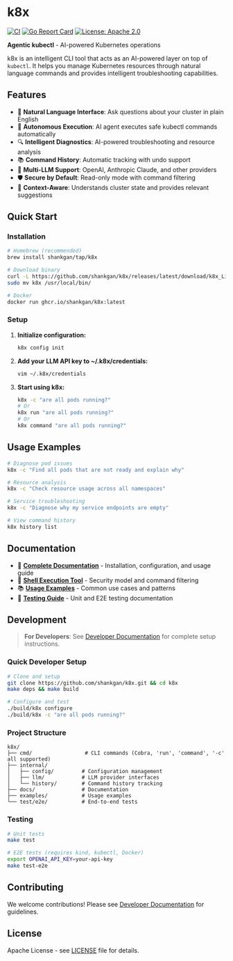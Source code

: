# k8x

[![CI](https://github.com/shankgan/k8x/workflows/CI/badge.svg)](https://github.com/shankgan/k8x/actions)
[![Go Report Card](https://goreportcard.com/badge/github.com/shankgan/k8x)](https://goreportcard.com/report/github.com/shankgan/k8x)
[![License: Apache 2.0](https://img.shields.io/badge/License-Apache%202.0-blue.svg)](https://opensource.org/licenses/Apache-2.0)

**Agentic kubectl** - AI-powered Kubernetes operations

k8x is an intelligent CLI tool that acts as an AI-powered layer on top of `kubectl`. It helps you manage Kubernetes resources through natural language commands and provides intelligent troubleshooting capabilities.

## Features

- 🤖 **Natural Language Interface**: Ask questions about your cluster in plain English
- 🔄 **Autonomous Execution**: AI agent executes safe kubectl commands automatically
- 🔍 **Intelligent Diagnostics**: AI-powered troubleshooting and resource analysis
- 📚 **Command History**: Automatic tracking with undo support
- 🔌 **Multi-LLM Support**: OpenAI, Anthropic Claude, and other providers
- 🛡️ **Secure by Default**: Read-only mode with command filtering
- 🎯 **Context-Aware**: Understands cluster state and provides relevant suggestions

## Quick Start

### Installation

```bash
# Homebrew (recommended)
brew install shankgan/tap/k8x

# Download binary
curl -L https://github.com/shankgan/k8x/releases/latest/download/k8x_Linux_x86_64.tar.gz | tar xz
sudo mv k8x /usr/local/bin/

# Docker
docker run ghcr.io/shankgan/k8x:latest
```

### Setup

1. **Initialize configuration:**

   ```bash
   k8x config init
   ```

2. **Add your LLM API key to ~/.k8x/credentials:**

   ```bash
   vim ~/.k8x/credentials
   ```

3. **Start using k8x:**

   ```bash
   k8x -c "are all pods running?"
   # Or
   k8x run "are all pods running?"
   # Or
   k8x command "are all pods running?"
   ```

## Usage Examples

```bash
# Diagnose pod issues
k8x -c "Find all pods that are not ready and explain why"

# Resource analysis
k8x -c "Check resource usage across all namespaces"

# Service troubleshooting
k8x -c "Diagnose why my service endpoints are empty"

# View command history
k8x history list
```

## Documentation

- 📖 **[Complete Documentation](./docs/README.md)** - Installation, configuration, and usage guide
- 🔧 **[Shell Execution Tool](./docs/shell-execution-tool.md)** - Security model and command filtering
- 📚 **[Usage Examples](./examples/basic-usage.md)** - Common use cases and patterns
- 🧪 **[Testing Guide](./docs/testing.md)** - Unit and E2E testing documentation

## Development

> **For Developers**: See [Developer Documentation](./docs/README.md#development) for complete setup instructions.

### Quick Developer Setup

```bash
# Clone and setup
git clone https://github.com/shankgan/k8x.git && cd k8x
make deps && make build

# Configure and test
./build/k8x configure
./build/k8x -c "are all pods running?"
```

### Project Structure

```text
k8x/
├── cmd/                 # CLI commands (Cobra, 'run', 'command', '-c' all supported)
├── internal/
│   ├── config/         # Configuration management
│   ├── llm/            # LLM provider interfaces
│   └── history/        # Command history tracking
├── docs/               # Documentation
├── examples/           # Usage examples
└── test/e2e/           # End-to-end tests
```

### Testing

```bash
# Unit tests
make test

# E2E tests (requires kind, kubectl, Docker)
export OPENAI_API_KEY=your-api-key
make test-e2e
```

## Contributing

We welcome contributions! Please see [Developer Documentation](./docs/README.md#development) for guidelines.

## License

Apache License - see [LICENSE](LICENSE) file for details.
